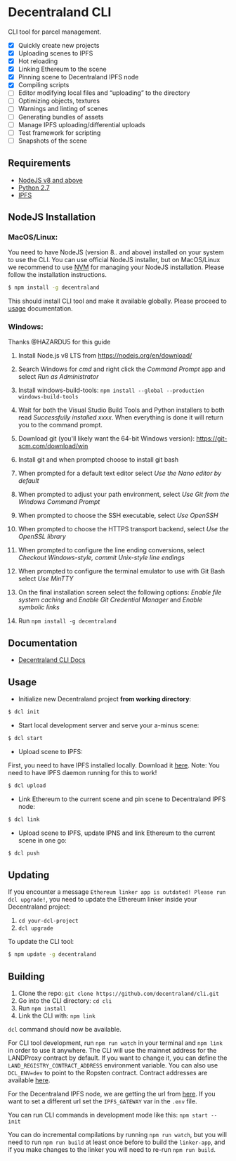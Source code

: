 # Decentraland CLI

CLI tool for parcel management.

* [x] Quickly create new projects
* [x] Uploading scenes to IPFS
* [x] Hot reloading
* [x] Linking Ethereum to the scene
* [x] Pinning scene to Decentraland IPFS node
* [x] Compiling scripts
* [ ] Editor modifying local files and “uploading” to the directory
* [ ] Optimizing objects, textures
* [ ] Warnings and linting of scenes
* [ ] Generating bundles of assets
* [ ] Manage IPFS uploading/differential uploads
* [ ] Test framework for scripting
* [ ] Snapshots of the scene

## Requirements

* [NodeJS v8 and above](https://github.com/decentraland/cli#nodejs-installation)
* [Python 2.7](https://www.python.org/downloads/)
* [IPFS](https://dist.ipfs.io/#go-ipfs)

## NodeJS Installation

### MacOS/Linux:

You need to have NodeJS (version 8._._ and above) installed on your system to use the CLI. You can use official NodeJS installer, but on MacOS/Linux we recommend to use [NVM](https://github.com/creationix/nvm) for managing your NodeJS installation. Please follow the installation instructions.

```bash
$ npm install -g decentraland
```

This should install CLI tool and make it available globally. Please proceed to [usage](https://github.com/decentraland/cli#usage) documentation.

### Windows:

Thanks @HAZARDU5 for this guide

1.  Install Node.js v8 LTS from https://nodejs.org/en/download/

2.  Search Windows for _cmd_ and right click the _Command Prompt_ app and select _Run as Administrator_

3.  Install windows-build-tools: `npm install --global --production windows-build-tools`

4.  Wait for both the Visual Studio Build Tools and Python installers to both read _Successfully installed xxxx_. When everything is done it will return you to the command prompt.

5.  Download git (you'll likely want the 64-bit Windows version): https://git-scm.com/download/win

6.  Install git and when prompted choose to install git bash

7.  When prompted for a default text editor select _Use the Nano editor by default_

8.  When prompted to adjust your path environment, select _Use Git from the Windows Command Prompt_

9.  When prompted to choose the SSH executable, select _Use OpenSSH_

10. When prompted to choose the HTTPS transport backend, select _Use the OpenSSL library_

11. When prompted to configure the line ending conversions, select _Checkout Windows-style, commit Unix-style line endings_

12. When prompted to configure the terminal emulator to use with Git Bash select _Use MinTTY_

13. On the final installation screen select the following options: _Enable file system caching_ and _Enable Git Credential Manager_ and _Enable symbolic links_

14. Run `npm install -g decentraland`

## Documentation

* [Decentraland CLI Docs](http://docs.decentraland.org/docs/command-line-interface)

## Usage

* Initialize new Decentraland project **from working directory**:

```bash
$ dcl init
```

* Start local development server and serve your a-minus scene:

```bash
$ dcl start
```

* Upload scene to IPFS:

First, you need to have IPFS installed locally. Download it [here](https://ipfs.io/docs/install/).
Note: You need to have IPFS daemon running for this to work!

```bash
$ dcl upload
```

* Link Ethereum to the current scene and pin scene to Decentraland IPFS node:

```bash
$ dcl link
```

* Upload scene to IPFS, update IPNS and link Ethereum to the current scene in one go:

```bash
$ dcl push
```

## Updating

If you encounter a message `Ethereum linker app is outdated! Please run dcl upgrade!`, you need to update the Ethereum linker inside your Decentraland project:

1.  `cd your-dcl-project`
2.  `dcl upgrade`

To update the CLI tool:

```bash
$ npm update -g decentraland
```

## Building

1.  Clone the repo: `git clone https://github.com/decentraland/cli.git`
2.  Go into the CLI directory: `cd cli`
3.  Run `npm install`
4.  Link the CLI with: `npm link`

`dcl` command should now be available.

For CLI tool development, run `npm run watch` in your terminal and `npm link` in order to use it anywhere. The CLI will use the mainnet address for the LANDProxy contract by default. If you want to change it, you can define the `LAND_REGISTRY_CONTRACT_ADDRESS` environment variable. You can also use `DCL_ENV=dev` to point to the Ropsten contract. Contract addresses are available [here](https://contracts.decentraland.org/addresses.json).

For the Decentraland IPFS node, we are getting the url from [here](decentraland.github.io/ipfs-node/url.json). If you want to set a different url set the `IPFS_GATEWAY` var in the `.env` file.

You can run CLI commands in development mode like this: `npm start -- init`

You can do incremental compilations by running `npm run watch`, but you will need to run `npm run build` at least once before to build the `linker-app`, and if you make changes to the linker you will need to re-run `npm run build`.
